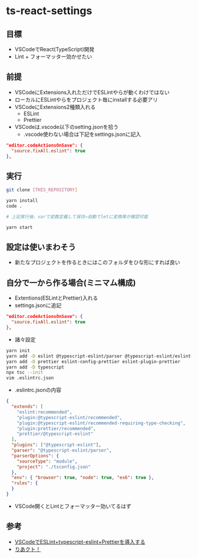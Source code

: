 # ts-react-settings
## 目標
- VSCodeでReact(TypeScript)開発
- Lint + フォーマッター効かせたい
## 前提
- VSCodeにExtensions入れただけでESLintやらが動くわけではない
- ローカルにESLintやらをプロジェクト毎にinstallする必要アリ
- VSCodeにExtensions2種類入れる
  - ESLint
  - Prettier
- VSCodeは.vscode以下のsetting.jsonを拾う
  - .vscode使わない場合は下記をsettings.jsonに記入
```xxx.json
"editor.codeActionsOnSave": {
  "source.fixAll.eslint": true
},
```
## 実行
```xxx.sh
git clone [THIS_REPOSITORY]

yarn install
code .

# 上記実行後、varで変数定義して保存→自動でletに変換等が確認可能

yarn start
```
## 設定は使いまわそう
- 新たなプロジェクトを作るときにはこのフォルダをひな形にすれば良い
## 自分で一から作る場合(ミニマム構成)
- Extentions(ESLintとPrettier)入れる
- settings.jsonに追記
```xxx.json
"editor.codeActionsOnSave": {
  "source.fixAll.eslint": true
},
```
- 諸々設定
```xxx.sh
yarn init
yarn add -D eslint @typescript-eslint/parser @typescript-eslint/eslint-plugin
yarn add -D prettier eslint-config-prettier eslint-plugin-prettier
yarn add -D typescript
npx tsc --init
vim .eslintrc.json
```
- .eslintrc.jsonの内容
```xxx.json
{
  "extends": [
    "eslint:recommended",
    "plugin:@typescript-eslint/recommended",
    "plugin:@typescript-eslint/recommended-requiring-type-checking",
    "plugin:prettier/recommended",
    "prettier/@typescript-eslint"
  ],
  "plugins": ["@typescript-eslint"],
  "parser": "@typescript-eslint/parser",
  "parserOptions": {
    "sourceType": "module",
    "project": "./tsconfig.json"
  },
  "env": { "browser": true, "node": true, "es6": true },
  "rules": {
  }
}
```
- VSCode開くとLintとフォーマッター効いてるはず
## 参考
- [VSCodeでESLint+typescript-eslint+Prettierを導入する](https://qiita.com/madono/items/a134e904e891c5cb1d20)
- [りあクト！](https://github.com/oukayuka/ReactBeginnersBook-2.0/tree/master/06-lint/03-mysetting)
